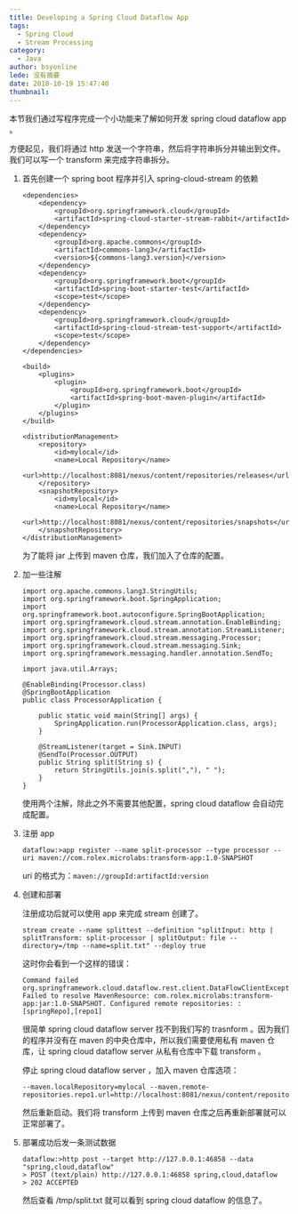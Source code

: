 ```yaml
---
title: Developing a Spring Cloud Dataflow App
tags:
  - Spring Cloud
  - Stream Processing
category:
  - Java
author: bsyonline
lede: 没有摘要
date: 2018-10-19 15:47:40
thumbnail:
---
```




本节我们通过写程序完成一个小功能来了解如何开发 spring cloud dataflow app 。

方便起见，我们将通过 http 发送一个字符串，然后将字符串拆分并输出到文件。我们可以写一个 transform 来完成字符串拆分。

1. 首先创建一个 spring boot 程序并引入 spring-cloud-stream 的依赖

   ```
   <dependencies>
       <dependency>
           <groupId>org.springframework.cloud</groupId>
           <artifactId>spring-cloud-starter-stream-rabbit</artifactId>
       </dependency>
       <dependency>
           <groupId>org.apache.commons</groupId>
           <artifactId>commons-lang3</artifactId>
           <version>${commons-lang3.version}</version>
       </dependency>
       <dependency>
           <groupId>org.springframework.boot</groupId>
           <artifactId>spring-boot-starter-test</artifactId>
           <scope>test</scope>
       </dependency>
       <dependency>
           <groupId>org.springframework.cloud</groupId>
           <artifactId>spring-cloud-stream-test-support</artifactId>
           <scope>test</scope>
       </dependency>
   </dependencies>
   
   <build>
       <plugins>
           <plugin>
               <groupId>org.springframework.boot</groupId>
               <artifactId>spring-boot-maven-plugin</artifactId>
           </plugin>
       </plugins>
   </build>
   
   <distributionManagement>
       <repository>
           <id>mylocal</id>
           <name>Local Repository</name>
           <url>http://localhost:8081/nexus/content/repositories/releases</url>
       </repository>
       <snapshotRepository>
           <id>mylocal</id>
           <name>Local Repository</name>
           <url>http://localhost:8081/nexus/content/repositories/snapshots</url>
       </snapshotRepository>
   </distributionManagement>
   ```

   为了能将 jar 上传到 maven 仓库，我们加入了仓库的配置。

2. 加一些注解

   ```
   import org.apache.commons.lang3.StringUtils;
   import org.springframework.boot.SpringApplication;
   import org.springframework.boot.autoconfigure.SpringBootApplication;
   import org.springframework.cloud.stream.annotation.EnableBinding;
   import org.springframework.cloud.stream.annotation.StreamListener;
   import org.springframework.cloud.stream.messaging.Processor;
   import org.springframework.cloud.stream.messaging.Sink;
   import org.springframework.messaging.handler.annotation.SendTo;
   
   import java.util.Arrays;
   
   @EnableBinding(Processor.class)
   @SpringBootApplication
   public class ProcessorApplication {
       
       public static void main(String[] args) {
           SpringApplication.run(ProcessorApplication.class, args);
       }
       
       @StreamListener(target = Sink.INPUT)
       @SendTo(Processor.OUTPUT)
       public String split(String s) {
           return StringUtils.join(s.split(","), " ");
       }
   }
   ```

   使用两个注解，除此之外不需要其他配置，spring cloud dataflow 会自动完成配置。

3. 注册 app

   ```
   dataflow:>app register --name split-processor --type processor --uri maven://com.rolex.microlabs:transform-app:1.0-SNAPSHOT
   ```

   uri 的格式为：```maven://groupId:artifactId:version```

4. 创建和部署

   注册成功后就可以使用 app 来完成 stream 创建了。

   ```
   stream create --name splittest --definition "splitInput: http | splitTransform: split-processor | splitOutput: file --directory=/tmp --name=split.txt" --deploy true
   ```

   这时你会看到一个这样的错误：

   ```
   Command failed org.springframework.cloud.dataflow.rest.client.DataFlowClientException: Failed to resolve MavenResource: com.rolex.microlabs:transform-app:jar:1.0-SNAPSHOT. Configured remote repositories: : [springRepo],[repo1]
   ```

   很简单 spring cloud dataflow server 找不到我们写的 trasnform 。因为我们的程序并没有在 maven 的中央仓库中，所以我们需要使用私有 maven 仓库，让 spring cloud dataflow server 从私有仓库中下载 transform 。

   停止 spring cloud dataflow server ，加入 maven 仓库选项：

   ```
   --maven.localRepository=mylocal --maven.remote-repositories.repo1.url=http://localhost:8081/nexus/content/repositories/snapshots/
   ```

   然后重新启动。我们将 transform 上传到 maven 仓库之后再重新部署就可以正常部署了。

5. 部署成功后发一条测试数据

   ```
   dataflow:>http post --target http://127.0.0.1:46858 --data "spring,cloud,dataflow"
   > POST (text/plain) http://127.0.0.1:46858 spring,cloud,dataflow
   > 202 ACCEPTED
   ```

   然后查看 /tmp/split.txt 就可以看到 spring cloud dataflow 的信息了。



